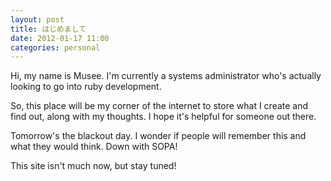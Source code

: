 ```yaml
---
layout: post
title: はじめまして
date: 2012-01-17 11:00
categories: personal
---
```

Hi, my name is Musee. I'm currently a systems administrator who's actually 
looking to go into ruby development.

So, this place will be my corner of the internet to store what I create and 
find out, along with my thoughts. I hope it's helpful for someone out there.

Tomorrow's the blackout day. I wonder if people will remember this and what 
they would think. Down with SOPA!

This site isn't much now, but stay tuned!
